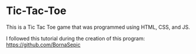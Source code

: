 # Tic-Tac-Toe
This is a Tic Tac Toe game that was programmed using HTML, CSS, and JS.

I followed this tutorial during the creation of this program: https://github.com/BornaSepic
